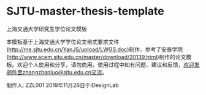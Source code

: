 # SJTU-master-thesis-template
上海交通大学研究生学位论文模板

本模板基于上海交通大学学位论文格式要求文件(http://me.sjtu.edu.cn/YanJS/upload/LWGS.doc)制作，参考了安泰学院(http://www.acem.sjtu.edu.cn/master/download/20139.html)制作的论文模板。欢迎个人使用和分享，请勿商用。使用过程中如有问题、建议和反馈，欢迎发邮件至zhangzhanluo@sjtu.edu.cn交流。


制作人: ZZL001
2019年11月26日于iDesignLab
